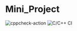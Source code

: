 # Mini_Project
![cppcheck-action](https://github.com/stepin104570/Mini_Project/workflows/cppcheck-action/badge.svg?branch=main)
![C/C++ CI](https://github.com/stepin104570/Mini_Project/workflows/C/C++%20CI/badge.svg?branch=main)
